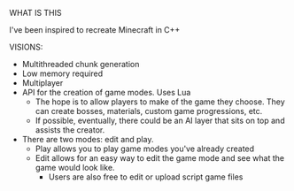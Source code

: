 WHAT IS THIS

I've been inspired to recreate Minecraft in C++


VISIONS:
- Multithreaded chunk generation
- Low memory required
- Multiplayer
- API for the creation of game modes. Uses Lua
  - The hope is to allow players to make of the game they choose. They can create bosses, materials, custom game progressions, etc.
  - If possible, eventually, there could be an AI layer that sits on top and assists the creator.
- There are two modes: edit and play.
   - Play allows you to play game modes you've already created
   - Edit allows for an easy way to edit the game mode and see what the game would look like.
     - Users are also free to edit or upload script game files
